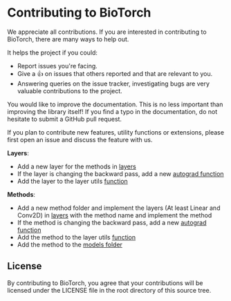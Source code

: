 # Contributing to BioTorch

We appreciate all contributions. If you are interested in contributing to BioTorch, there are many ways to help out.

It helps the project if you could:

- Report issues you're facing.
- Give a 👍 on issues that others reported and that are relevant to you.
- Answering queries on the issue tracker, investigating bugs are very valuable contributions to the project.


You would like to improve the documentation. This is no less important than improving the library itself! If you find a typo in the documentation, do not hesitate to submit a GitHub pull request.

If you plan to contribute new features, utility functions or extensions, please first open an issue and discuss the feature with us.

**Layers**: 
- Add a new layer for the methods in [layers](https://github.com/jsalbert/biotorch/tree/main/biotorch/layers)
- If the layer is changing the backward pass, add a new [autograd function](https://github.com/jsalbert/biotorch/tree/main/biotorch/autograd)
- Add the layer to the layer utils [function](https://github.com/jsalbert/biotorch/blob/main/biotorch/layers/utils.py)

**Methods**: 
- Add a new method folder and implement the layers (At least Linear and Conv2D) in [layers](https://github.com/jsalbert/biotorch/tree/main/biotorch/layers) with the method name and implement the method
- If the method is changing the backward pass, add a new [autograd function](https://github.com/jsalbert/biotorch/tree/main/biotorch/autograd)
- Add the method to the layer utils [function](https://github.com/jsalbert/biotorch/blob/main/biotorch/layers/utils.py)
- Add the method to the [models folder](https://github.com/jsalbert/biotorch/tree/main/biotorch/models)

## License

By contributing to BioTorch, you agree that your contributions will be licensed
under the LICENSE file in the root directory of this source tree.
